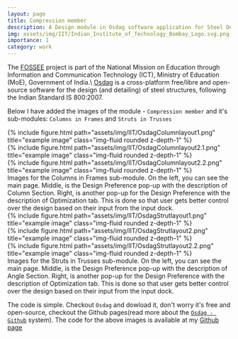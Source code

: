 ```yaml
---
layout: page
title: Compression member 
description: A Design module in Osdag software application for Steel Design
img: assets/img/IIT/Indian_Institute_of_Technology_Bombay_Logo.svg.png
importance: 1
category: work
---
```


The [FOSSEE](https://fossee.in/) project is part of the National Mission on Education through Information and Communication Technology (ICT), Ministry of Education (MoE), Government of India.\\
[Osdag](https://osdag.fossee.in/) is a cross-platform free/libre and open-source software for the design (and detailing) of steel structures, following the Indian Standard IS 800:2007. 

Below I have added the images of the module - `Compression member` and it's sub-modules: `Columns in Frames` and `Struts in Trusses`


<div class="row">
    <div class="col-sm mt-3 mt-md-0">
        {% include figure.html path="assets/img/IIT/OsdagColumnlayout1.png" title="example image" class="img-fluid rounded z-depth-1" %}
    </div>
    <div class="col-sm mt-3 mt-md-0">
        {% include figure.html path="assets/img/IIT/OsdagColumnlayout2.1.png" title="example image" class="img-fluid rounded z-depth-1" %}
    </div>
    <div class="col-sm mt-3 mt-md-0">
        {% include figure.html path="assets/img/IIT/OsdagColumnlayout2.2.png" title="example image" class="img-fluid rounded z-depth-1" %}
    </div>
</div>
Images for the Columns in Frames sub-module. On the left, you can see the main page. Middle, is the Design Preference pop-up with the description of Column Section. Right, is another pop-up for the Design Preference with the description of Optimization tab. This is done so that user gets better control over the design based on their input from the input dock.
<div class="row">
    <div class="col-sm mt-3 mt-md-0">
        {% include figure.html path="assets/img/IIT/OsdagStrutlayout1.png" title="example image" class="img-fluid rounded z-depth-1" %}
    </div>
    <div class="col-sm mt-3 mt-md-0">
        {% include figure.html path="assets/img/IIT/OsdagStrutlayout2.png" title="example image" class="img-fluid rounded z-depth-1" %}
    </div>
    <div class="col-sm mt-3 mt-md-0">
        {% include figure.html path="assets/img/IIT/OsdagStrutlayout2.2.png" title="example image" class="img-fluid rounded z-depth-1" %}
    </div>
</div>
Images for the Struts in Trusses sub-module. On the left, you can see the main page. Middle, is the Design Preference pop-up with the description of Angle Section. Right, is another pop-up for the Design Preference with the description of Optimization tab. This is done so that user gets better control over the design based on their input from the input dock.

The code is simple. Checkout `Osdag` and dowload it, don't worry it's free and open-source, checkout the Github pages(read more about the <a href="https://github.com/osdag-admin/Osdag">`Osdag - Github`</a> system).
The code for the above images is available at my [Github page](https://github.com/rutvikjoshi63/Osdag/tree/Column-module-dev)
